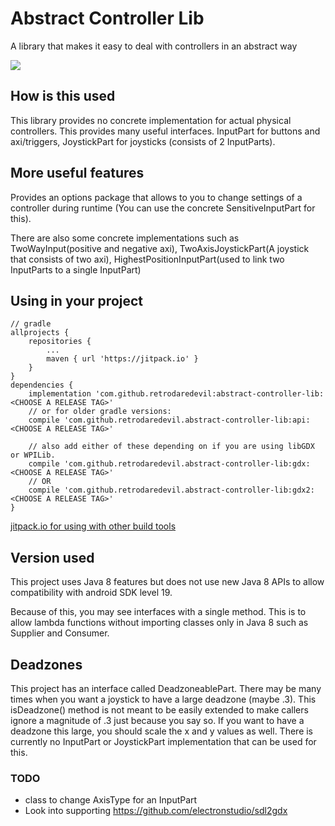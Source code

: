 # Abstract Controller Lib
A library that makes it easy to deal with controllers in an abstract way

[![](https://jitpack.io/v/retrodaredevil/abstract-controller-lib.svg)](https://jitpack.io/#retrodaredevil/abstract-controller-lib)

## How is this used
This library provides no concrete implementation for actual physical controllers. This provides
many useful interfaces. InputPart for buttons and axi/triggers, JoystickPart for joysticks
(consists of 2 InputParts).
## More useful features
Provides an options package that allows to you to change settings of a controller during runtime 
(You can use the concrete SensitiveInputPart for this).

There are also some concrete implementations such as TwoWayInput(positive and negative axi),
TwoAxisJoystickPart(A joystick that consists of two axi), HighestPositionInputPart(used to link
two InputParts to a single InputPart)
## Using in your project
```
// gradle
allprojects {
	repositories {
		...
		maven { url 'https://jitpack.io' }
	}
}
dependencies {
    implementation 'com.github.retrodaredevil:abstract-controller-lib:<CHOOSE A RELEASE TAG>'
    // or for older gradle versions:
    compile 'com.github.retrodaredevil.abstract-controller-lib:api:<CHOOSE A RELEASE TAG>'

    // also add either of these depending on if you are using libGDX or WPILib.
    compile 'com.github.retrodaredevil.abstract-controller-lib:gdx:<CHOOSE A RELEASE TAG>'
    // OR
    compile 'com.github.retrodaredevil.abstract-controller-lib:gdx2:<CHOOSE A RELEASE TAG>'
}
```
[jitpack.io for using with other build tools](https://jitpack.io)

## Version used
This project uses Java 8 features but does not use new Java 8 APIs to allow compatibility with
android SDK level 19.

Because of this, you may see interfaces with a single method. This is to allow lambda functions
without importing classes only in Java 8 such as Supplier and Consumer.

## Deadzones
This project has an interface called DeadzoneablePart. There may be many times when you want a joystick to have a large
deadzone (maybe .3). This isDeadzone() method is not meant to be easily extended to make callers ignore a magnitude of .3
just because you say so. If you want to have a deadzone this large, you should scale the x and y values as well. There
is currently no InputPart or JoystickPart implementation that can be used for this.

### TODO
* class to change AxisType for an InputPart
* Look into supporting https://github.com/electronstudio/sdl2gdx
